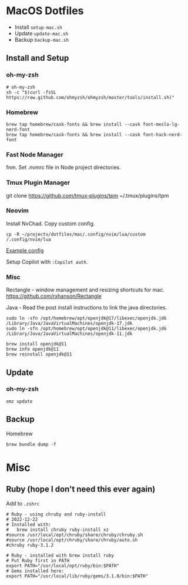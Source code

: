 # MacOS Dotfiles

- Install `setup-mac.sh`
- Update `update-mac.sh`
- Backup `backup-mac.sh`

## Install and Setup

### oh-my-zsh

```shell
# oh-my-zsh
sh -c "$(curl -fsSL https://raw.github.com/ohmyzsh/ohmyzsh/master/tools/install.sh)"
```

### Homebrew

```shell
brew tap homebrew/cask-fonts && brew install --cask font-meslo-lg-nerd-font
brew tap homebrew/cask-fonts && brew install --cask font-hack-nerd-font
```

### Fast Node Manager

fnm. Set .nvmrc file in Node project directories.

### Tmux Plugin Manager

git clone https://github.com/tmux-plugins/tpm ~/.tmux/plugins/tpm

### Neovim

Install NvChad.
Copy custom config.

`cp -R ~/projects/dotfiles/mac/.config/nvim/lua/custom /.config/nvim/lua`

[Example config](https://github.com/NvChad/example_config/tree/v2.0_featureful)

Setup Copilot with `:Copilot auth`.
 
### Misc

Rectangle - window management and resizing shortcuts for mac. https://github.com/rxhanson/Rectangle

Java - Read the post install instructions to link the java directories.

```shell
sudo ln -sfn /opt/homebrew/opt/openjdk@17/libexec/openjdk.jdk /Library/Java/JavaVirtualMachines/openjdk-17.jdk
sudo ln -sfn /opt/homebrew/opt/openjdk@11/libexec/openjdk.jdk /Library/Java/JavaVirtualMachines/openjdk-11.jdk

brew install openjdk@11
brew info openjdk@11
brew reinstall openjdk@11
```

## Update

### oh-my-zsh

```shell
omz update
```

## Backup 

Homebrew

```shell
brew bundle dump -f 
```

# Misc

## Ruby (hope I don't need this ever again)

Add to `.zshrc`

```shell
# Ruby - using chruby and ruby-install
# 2022-12-22
# Installed with: 
# 	brew install chruby ruby-install xz
#source /usr/local/opt/chruby/share/chruby/chruby.sh
#source /usr/local/opt/chruby/share/chruby/auto.sh
#chruby ruby-3.1.2

# Ruby - installed with brew install ruby
# Put Ruby first in PATH
export PATH="/usr/local/opt/ruby/bin:$PATH"
# Gems installed here:
export PATH="/usr/local/lib/ruby/gems/3.1.0/bin:$PATH"
```

